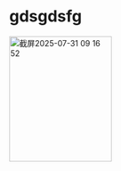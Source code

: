 # gdsgdsfg

<img width="184" height="225" alt="截屏2025-07-31 09 16 52" src="https://github.com/user-attachments/assets/508a1878-d97e-4f0f-bf4b-19082a7b84c3" />
